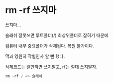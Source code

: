 # rm -rf 쓰지마

쓰지마...

슬래쉬 잘못쓰면 루트폴더(/) 최상위폴더로 잡히기 때문에

컴퓨터 내부 중요폴더가 삭제된다. 복원 불가이다.

맥과 영원히 작별인사 할 뻔 했다.

삭제코드는 웬만하면 쓰지말고, rf는 절대 쓰지말자. 

```python
rm -rf / => 슬래쉬
```

